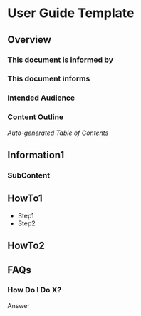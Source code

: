 # User Guide Template

## Overview

### This document is informed by

### This document informs

### Intended Audience

### Content Outline

_Auto-generated Table of Contents_

## Information1

### SubContent

## HowTo1

* Step1
* Step2

## HowTo2

## FAQs

### How Do I Do X?

Answer


